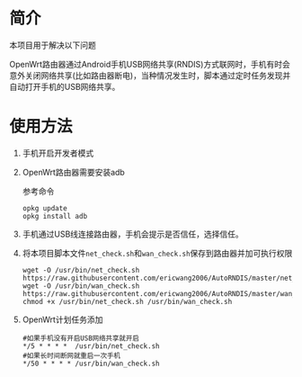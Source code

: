 # 简介

本项目用于解决以下问题

OpenWrt路由器通过Android手机USB网络共享(RNDIS)方式联网时，手机有时会意外关闭网络共享(比如路由器断电)，当种情况发生时，脚本通过定时任务发现并自动打开手机的USB网络共享。

# 使用方法

1. 手机开启开发者模式

2. OpenWrt路由器需要安装adb

   参考命令

   ```shell
   opkg update
   opkg install adb
   ```

3. 手机通过USB线连接路由器，手机会提示是否信任，选择信任。

4. 将本项目脚本文件`net_check.sh`和`wan_check.sh`保存到路由器并加可执行权限

   ```shell
   wget -O /usr/bin/net_check.sh https://raw.githubusercontent.com/ericwang2006/AutoRNDIS/master/net_check.sh
   wget -O /usr/bin/wan_check.sh https://raw.githubusercontent.com/ericwang2006/AutoRNDIS/master/wan_check.sh
   chmod +x /usr/bin/net_check.sh /usr/bin/wan_check.sh
   ```

5. OpenWrt计划任务添加

   ```shell
   #如果手机没有开启USB网络共享就开启
   */5 * * * *  /usr/bin/net_check.sh
   #如果长时间断网就重启一次手机
   */50 * * * * /usr/bin/wan_check.sh
   ```